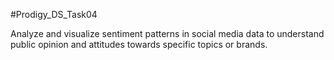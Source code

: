 #Prodigy_DS_Task04

Analyze and visualize sentiment patterns in social media data to understand public opinion and attitudes towards specific topics or brands.
